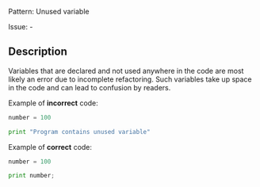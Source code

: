 Pattern: Unused variable

Issue: -

## Description

Variables that are declared and not used anywhere in the code are most likely an error due to incomplete refactoring. Such variables take up space in the code and can lead to confusion by readers. 

Example of <b>incorrect</b> code:
```python
number = 100

print "Program contains unused variable"
```

Example of <b>correct</b> code:
```python
number = 100

print number;
```
